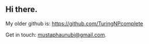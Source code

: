 ## Hi there.  
My older github is: https://github.com/TuringNPcomplete
<!---
### About Me
---
I am Mustapha Unubi Momoh. I have worked mostly in applied machine learning. My recent experience includes information retrieval, specifically personalized search, recommender systems, and experimentation. I have also worked as a GenAI scientist, consulting for companies to build proof of concept (POC) applications utilizing diffusion models, large language models (LLMs), RAG techniques, vector databases, and graph databases. I also have experience in computer vision and took graduate-level computer vision courses while at the University of Waterloo.

My graduate research combined causal inference, human–computer interaction, and virtual reality (VR). I studied telehealth adoption by modeling the impact of socio-demographic variables such as technology affinity on comfort with diagnosis in VR-based telehealth. This involved Bayesian beta regression and regression discontinuity design (RDD) for estimating treatment effects.

### Academic Qualifications:
---
* Master of Applied Science (MASc.) in Systems Design Engineering, University of Waterloo (2022 - 2024)

  Thesis: [Remote Medical Diagnosis in Virtual Reality: A mixed-methods Approach to Understanding the Perceptions of Patients and Physicians](https://uwspace.uwaterloo.ca/items/ed73fad6-81d0-447d-b3ac-153c3e103fba).
  Relevant skills: Causal Inference, Bayesian Modeling, Beta regression, and Factor analysis

  ## Selected Coursework:
  1. Graphical Deeplearning  
  2. Time series analysis
  3. Information Visualization for AI Explainability
  4. Data Structures in Health Informatics.
  
### Professional Experience
---
Recently, I have worked professionally as a Machine Learning Engineer at [Pixite Inc.](https://pixiteapps.com/) (2024 - 2025), Data Engineer at [EveryRate](http://everyrate.ca/) (2024-2024) and Generative AI Engineer consultant at [Capgemini](https://www.capgemini.com/ca-en/) (2023-2024). 

In the past, I taught Python and data science with the Data Scientists Network (DSN), and founded Karaam Analytics Limited to continue these efforts.
--->
Get in touch: mustaphaunubi@gmail.com.



